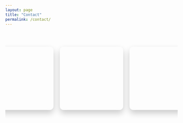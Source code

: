 ```yaml
---
layout: page
title: "Contact"
permalink: /contact/
---
```


<style>
  /* General Reset */
  body, html {
    height: 100%;
    overflow-x: hidden; /* Prevent horizontal scroll */
  }

  /* Container for the cards */
  .contact-page-container {
    display: flex;
    justify-content: center;
    align-items: center;
    gap: 20px;
    padding: 50px 20px;
    flex-wrap: nowrap;
    overflow-x: auto;
    width: 100%;
  }

  /* Card Container */
  .contact-card {
    perspective: 1000px;
    width: 200px;
    height: 200px;
    flex-shrink: 0;
  }

  /* Inner Wrapper for 3D Flip */
  .card-inner {
    position: relative;
    width: 100%;
    height: 100%;
    text-align: center;
    transition: transform 0.6s;
    transform-style: preserve-3d;
    box-shadow: 0 10px 20px rgba(0, 0, 0, 0.2);
    border-radius: 12px;
  }

  /* Flip on Hover */
  .contact-card:hover .card-inner {
    transform: rotateY(180deg);
  }

  /* Front and Back of the Card */
  .card-front, .card-back {
    position: absolute;
    width: 100%;
    height: 100%;
    backface-visibility: hidden;
    border-radius: 12px;
    overflow: hidden;
    color: #fff;
    display: flex;
    justify-content: center;
    align-items: center;
    font-size: 1.2em;
  }

  .card-front {
    background-size: cover;
    background-position: center;
  }

  .card-back {
    background: var(--color-bg-secondary);
    transform: rotateY(180deg);
    display: flex;
    flex-direction: column;
    justify-content: center;
    align-items: center;
    padding: 10px;
    box-sizing: border-box;
  }

  /* Styling for Text and Links */
  .card-back a {
    color: var(--color-accent);
    text-decoration: none;
    font-size: 1.2em;
    transition: color 0.3s;
  }

  .card-back a:hover {
    color: #0073e6;
  }

  /* Responsive Styles */
  @media (max-width: 768px) {
    .contact-page-container {
      flex-direction: row;
      justify-content: center;
      align-items: center;
      gap: 15px;
      overflow-x: auto;
    }

    .contact-card {
      width: 150px;  /* Smaller cards on medium screens */
      height: 150px;
    }

    .card-front {
      background-size: contain;
    }

    .card-back a {
      font-size: 1em;
    }
  }

  @media (max-width: 480px) {
    .contact-page-container {
      flex-direction: column;
      align-items: center;
      justify-content: center;
      gap: 20px;
    }

    .contact-card {
      width: 120px;  /* Smaller cards on small screens */
      height: 120px;
    }

    .card-front {
      background-size: contain;
    }

    .card-back a {
      font-size: 0.9em;
    }
  }
</style>

<div class="contact-page-container">
  <!-- GitHub Card -->
  <div class="contact-card">
    <div class="card-inner">
      <!-- Front Side with Background Image -->
      <div class="card-front" style="background-image: url('https://extravenger.github.io/assets/img/contact/github-bg.jpg');">
      </div>
      <!-- Back Side with Details -->
      <div class="card-back">
        <a href="https://github.com/Extravenger" target="_blank">GitHub</a>
      </div>
    </div>
  </div>

  <!-- LinkedIn Card -->
  <div class="contact-card">
    <div class="card-inner">
      <!-- Front Side with Background Image -->
      <div class="card-front" style="background-image: url('https://extravenger.github.io/assets/img/contact/linkedin-bg.jpg');">
      </div>
      <!-- Back Side with Details -->
      <div class="card-back">
        <a href="https://www.linkedin.com/in/amitmorr/" target="_blank">LinkedIn</a>
      </div>
    </div>
  </div>

  <!-- Discord Card -->
  <div class="contact-card">
    <div class="card-inner">
      <!-- Front Side with Background Image -->
      <div class="card-front" style="background-image: url('https://extravenger.github.io/assets/img/contact/discord-bg.jpg');">
      </div>
      <!-- Back Side with Details -->
      <div class="card-back">
        <p>Extravenger#8538</p>
      </div>
    </div>
  </div>
</div>
